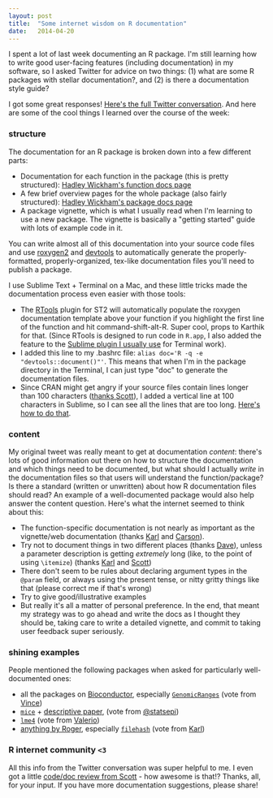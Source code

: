 ```yaml
---
layout: post
title:  "Some internet wisdom on R documentation"
date:   2014-04-20
---
```



I spent a lot of last week documenting an R package. I'm still learning how to write good user-facing features (including documentation) in my software, so I asked Twitter for advice on two things: (1) what are some R packages with stellar documentation?, and (2) is there a documentation style guide? 

I got some great responses! [Here's the full Twitter conversation](https://twitter.com/acfrazee/status/455912492120961024). And here are some of the cool things I learned over the course of the week:

### structure 
The documentation for an R package is broken down into a few different parts:

* Documentation for each function in the package (this is pretty structured): [Hadley Wickham's function docs page](http://adv-r.had.co.nz/Documenting-functions.html)
* A few brief overview pages for the whole package (also fairly structured): [Hadley Wickham's package docs page](http://adv-r.had.co.nz/Documenting-packages.html)
* A package vignette, which is what I usually read when I'm learning to use a new package. The vignette is basically a "getting started" guide with lots of example code in it. 

You can write almost all of this documentation into your source code files and use [roxygen2](http://cran.r-project.org/package=roxygen2) and [devtools](http://cran.r-project.org/web/packages/devtools/index.html) to automatically generate the properly-formatted, properly-organized, tex-like documentation files you'll need to publish a package. 

I use Sublime Text + Terminal on a Mac, and these little tricks made the documentation process even easier with those tools:  

* The [RTools](https://github.com/karthik/Rtools) plugin for ST2 will automatically populate the roxygen documentation template above your function if you highlight the first line of the function and hit command-shift-alt-R. Super cool, props to Karthik for that. (Since RTools is designed to run code in `R.app`, I also added the feature to the [Sublime plugin I usually use](https://github.com/alyssafrazee/Line-by-line) for Terminal work).
* I added this line to my .bashrc file: `alias doc='R -q -e "devtools::document()"'`. This means that when I'm in the package directory in the Terminal, I can just type "doc" to generate the documentation files.
* Since CRAN might get angry if your source files contain lines longer than 100 characters ([thanks Scott](https://github.com/alyssafrazee/ballgown/issues/29)), I added a vertical line at 100 characters in Sublime, so I can see all the lines that are too long. [Here's how to do that](http://stackoverflow.com/a/11319526/3155073). 

### content
My original tweet was really meant to get at documentation _content_: there's lots of good information out there on how to structure the documentation and which things need to be documented, but what should I actually _write_ in the documentation files so that users will understand the function/package? Is there a standard (written or unwritten) about how R documentation files should read? An example of a well-documented package would also help answer the content question. Here's what the internet seemed to think about this:

* The function-specific documentation is not nearly as important as the vignette/web documentation (thanks [Karl](https://twitter.com/kwbroman) and [Carson](https://twitter.com/cpsievert)). 
* Try not to document things in two different places (thanks [Dave](https://twitter.com/davidjayharris)), unless a parameter description is getting _extremely_ long (like, to the point of using `\itemize`) (thanks [Karl](https://twitter.com/kwbroman) and [Scott](https://github.com/alyssafrazee/ballgown/issues/29))
* There don't seem to be rules about declaring argument types in the `@param` field, or always using the present tense, or nitty gritty things like that (please correct me if that's wrong)
* Try to give good/illustrative examples
* But really it's all a matter of personal preference. In the end, that meant my strategy was to go ahead and write the docs as I thought they should be, taking care to write a detailed vignette, and commit to taking user feedback super seriously. 

### shining examples
People mentioned the following packages when asked for particularly well-documented ones:

* all the packages on [Bioconductor](http://www.bioconductor.org/), especially [`GenomicRanges`](http://www.bioconductor.org/packages/release/bioc/html/GenomicRanges.html) (vote from [Vince](https://twitter.com/vsbuffalo))
* [`mice`](http://cran.r-project.org/web/packages/mice/mice.pdf) + [descriptive paper](), (vote from [@statsepi](https://twitter.com/statsepi))
* [`lme4`](http://cran.r-project.org/web/packages/lme4/index.html) (vote from [Valerio](https://twitter.com/vbacak))
* [anything by Roger](http://www.biostat.jhsph.edu/~rpeng/software/index.html), especially [`filehash`](http://cran.r-project.org/web/packages/filehash/filehash.pdf) (vote from [Karl](https://twitter.com/kwbroman))

### R internet community `<3`
All this info from the Twitter conversation was super helpful to me. I even got a little [code/doc review from Scott](https://github.com/alyssafrazee/ballgown/issues/29) - how awesome is that!? Thanks, all, for your input. If you have more documentation suggestions, please share!
